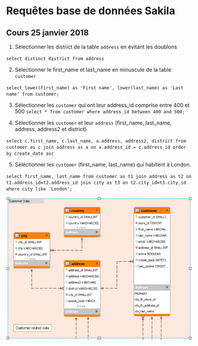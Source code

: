 # Requêtes base de données Sakila

## Cours 25 janvier 2018


1. Sélectionner les district de la table `address` en évitant les doublons

`select distinct district from address`

2. Sélectionner le first_name et last_name en minuscule de la table `customer`

`select lower(first_name) as 'First name', lower(last_name) as 'Last name' from customer;`

3. Sélectionner les `customer` qui ont leur address_id comprise entre 400 et 500
`select * from customer where address_id between 400 and 500;`

4. Sélectionner les `customer` et leur `address` (first_name, last_name, address, address2 et district)

`select c.first_name, c.last_name, a.address, address2, district from customer as c
join address as a on a.address_id = c.address_id
order by create_date asc`


5. Séléctionner les `customer` (first_name, last_name) qui habitent à London.

`select first_name, last_name from customer as t1
join address as t2 on t1.address_id=t2.address_id
join city as t3 on t2.city_id=t3.city_id where city like 'London';`

![Customer Data](images/request_1.PNG)
